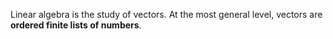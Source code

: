 Linear algebra is the study of vectors. At the most general level, vectors are **ordered finite lists of numbers**. 